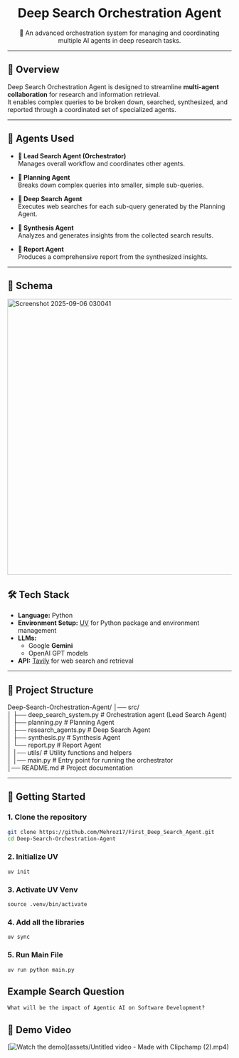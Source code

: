 <h1 align="center">Deep Search Orchestration Agent</h1>

<p align="center">
  🚀 An advanced orchestration system for managing and coordinating multiple AI agents in deep research tasks.
</p>

---

## 📖 Overview
Deep Search Orchestration Agent is designed to streamline **multi-agent collaboration** for research and information retrieval.  
It enables complex queries to be broken down, searched, synthesized, and reported through a coordinated set of specialized agents.

---

## 🧠 Agents Used

- **🔹 Lead Search Agent (Orchestrator)**  
  Manages overall workflow and coordinates other agents.  

- **🔹 Planning Agent**  
  Breaks down complex queries into smaller, simple sub-queries.  

- **🔹 Deep Search Agent**  
  Executes web searches for each sub-query generated by the Planning Agent.  

- **🔹 Synthesis Agent**  
  Analyzes and generates insights from the collected search results.  

- **🔹 Report Agent**  
  Produces a comprehensive report from the synthesized insights.  

---
## 🧩 Schema

<img width="874" height="619" alt="Screenshot 2025-09-06 030041" src="https://github.com/user-attachments/assets/66352c30-efda-481d-af91-f32184baadd7" />


## 🛠️ Tech Stack

- **Language:** Python  
- **Environment Setup:** [UV](https://github.com/astral-sh/uv) for Python package and environment management  
- **LLMs:**  
  - Google **Gemini**  
  - OpenAI GPT models  
- **API:** [Tavily](https://tavily.com/) for web search and retrieval  

---

## 📂 Project Structure
Deep-Search-Orchestration-Agent/
│── src/                        
│   ├── deep_search_system.py   # Orchestration agent (Lead Search Agent)  
│   ├── planning.py             # Planning Agent  
│   ├── research_agents.py      # Deep Search Agent  
│   ├── synthesis.py            # Synthesis Agent  
│   └── report.py               # Report Agent  
│
│── utils/                      # Utility functions and helpers  
│
│── main.py                     # Entry point for running the orchestrator  
│── README.md                   # Project documentation  


---

## 🚀 Getting Started

### 1. Clone the repository
```bash
git clone https://github.com/Mehroz17/First_Deep_Search_Agent.git
cd Deep-Search-Orchestration-Agent
```
### 2. Initialize UV 
```
uv init
```
### 3. Activate UV Venv
```
source .venv/bin/activate   
```
### 4. Add all the libraries
```
uv sync
```
### 5. Run Main File
```
uv run python main.py
```


## Example Search Question

```
What will be the impact of Agentic AI on Software Development?
```


## 📸 Demo Video
[![Watch the demo](https://img.youtube.com/vi/<YOUTUBE_ID>/0.jpg)](assets/Untitled video - Made with Clipchamp (2).mp4)

